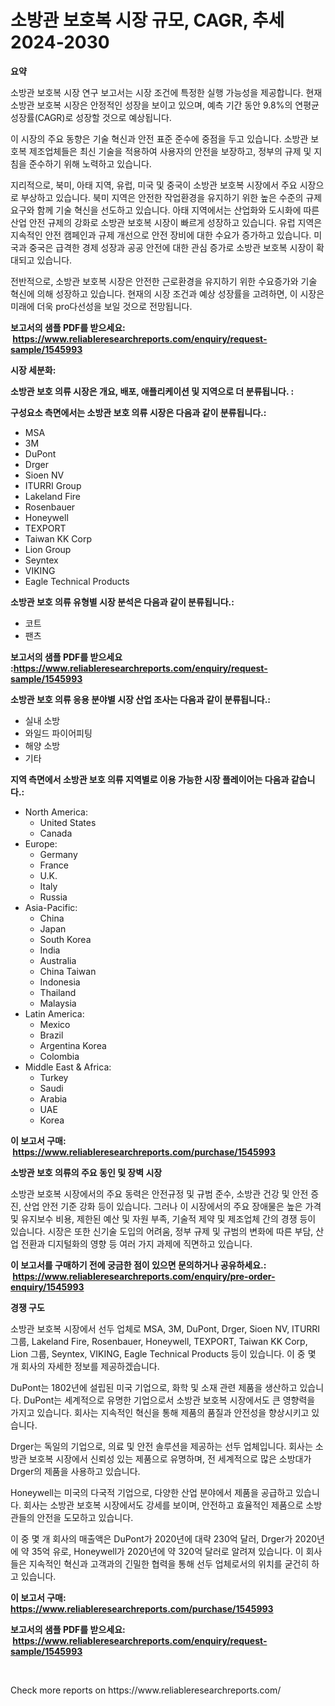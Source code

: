 <p><h1>소방관 보호복 시장 규모, CAGR, 추세 2024-2030</h1></p><p><strong>요약</strong></p>
<p><p>소방관 보호복 시장 연구 보고서는 시장 조건에 특정한 실행 가능성을 제공합니다. 현재 소방관 보호복 시장은 안정적인 성장을 보이고 있으며, 예측 기간 동안 9.8%의 연평균 성장률(CAGR)로 성장할 것으로 예상됩니다.</p><p>이 시장의 주요 동향은 기술 혁신과 안전 표준 준수에 중점을 두고 있습니다. 소방관 보호복 제조업체들은 최신 기술을 적용하여 사용자의 안전을 보장하고, 정부의 규제 및 지침을 준수하기 위해 노력하고 있습니다.</p><p>지리적으로, 북미, 아태 지역, 유럽, 미국 및 중국이 소방관 보호복 시장에서 주요 시장으로 부상하고 있습니다. 북미 지역은 안전한 작업환경을 유지하기 위한 높은 수준의 규제 요구와 함께 기술 혁신을 선도하고 있습니다. 아태 지역에서는 산업화와 도시화에 따른 산업 안전 규제의 강화로 소방관 보호복 시장이 빠르게 성장하고 있습니다. 유럽 지역은 지속적인 안전 캠페인과 규제 개선으로 안전 장비에 대한 수요가 증가하고 있습니다. 미국과 중국은 급격한 경제 성장과 공공 안전에 대한 관심 증가로 소방관 보호복 시장이 확대되고 있습니다.</p><p>전반적으로, 소방관 보호복 시장은 안전한 근로환경을 유지하기 위한 수요증가와 기술 혁신에 의해 성장하고 있습니다. 현재의 시장 조건과 예상 성장률을 고려하면, 이 시장은 미래에 더욱 pro다선성을 보일 것으로 전망됩니다.</p></p>
<p><strong>보고서의 샘플 PDF를 받으세요: &nbsp;<a href="https://www.reliableresearchreports.com/enquiry/request-sample/1545993">https://www.reliableresearchreports.com/enquiry/request-sample/1545993</a></strong></p>
<p><strong>시장 세분화:</strong></p>
<p><strong> 소방관 보호 의류 시장은 개요, 배포, 애플리케이션 및 지역으로 더 분류됩니다. :</strong></p>
<p><strong>구성요소 측면에서는 소방관 보호 의류 시장은 다음과 같이 분류됩니다.:</strong></p>
<p><ul><li>MSA</li><li>3M</li><li>DuPont</li><li>Drger</li><li>Sioen NV</li><li>ITURRI Group</li><li>Lakeland Fire</li><li>Rosenbauer</li><li>Honeywell</li><li>TEXPORT</li><li>Taiwan KK Corp</li><li>Lion Group</li><li>Seyntex</li><li>VIKING</li><li>Eagle Technical Products</li></ul></p>
<p><strong> 소방관 보호 의류 유형별 시장 분석은 다음과 같이 분류됩니다.:</strong></p>
<p><ul><li>코트</li><li>팬츠</li></ul></p>
<p><strong>보고서의 샘플 PDF를 받으세요 :<a href="https://www.reliableresearchreports.com/enquiry/request-sample/1545993">https://www.reliableresearchreports.com/enquiry/request-sample/1545993</a></strong></p>
<p><strong> 소방관 보호 의류 응용 분야별 시장 산업 조사는 다음과 같이 분류됩니다.:</strong></p>
<p><ul><li>실내 소방</li><li>와일드 파이어피팅</li><li>해양 소방</li><li>기타</li></ul></p>
<p><strong>지역 측면에서 소방관 보호 의류 지역별로 이용 가능한 시장 플레이어는 다음과 같습니다.:</strong></p>
<p><ul>
    <li>
        North America:
        <ul>
            <li>United States</li>
            <li>Canada</li>
        </ul>
    </li>
    <li>
        Europe:
        <ul>
            <li>Germany</li>
            <li>France</li>
            <li>U.K.</li>
            <li>Italy</li>
            <li>Russia</li>
        </ul>
    </li>
    <li>
        Asia-Pacific:
        <ul>
            <li>China</li>
            <li>Japan</li>
            <li>South Korea</li>
            <li>India</li>
            <li>Australia</li>
            <li>China Taiwan</li>
            <li>Indonesia</li>
            <li>Thailand</li>
            <li>Malaysia</li>
        </ul>
    </li>
    <li>
        Latin America:
        <ul>
            <li>Mexico</li>
            <li>Brazil</li>
            <li>Argentina Korea</li>
            <li>Colombia</li>
        </ul>
    </li>
    <li>
        Middle East & Africa:
        <ul>
            <li>Turkey</li>
            <li>Saudi</li>
            <li>Arabia</li>
            <li>UAE</li>
            <li>Korea</li>
        </ul>
    </li>
    </ul></p>
<p><strong>이 보고서 구매: &nbsp;<a href="https://www.reliableresearchreports.com/purchase/1545993">https://www.reliableresearchreports.com/purchase/1545993</a></strong></p>
<p><strong>소방관 보호 의류의 주요 동인 및 장벽 시장</strong></p>
<p><p>소방관 보호복 시장에서의 주요 동력은 안전규정 및 규범 준수, 소방관 건강 및 안전 증진, 산업 안전 기준 강화 등이 있습니다. 그러나 이 시장에서의 주요 장애물은 높은 가격 및 유지보수 비용, 제한된 예산 및 자원 부족, 기술적 제약 및 제조업체 간의 경쟁 등이 있습니다. 시장은 또한 신기술 도입의 어려움, 정부 규제 및 규범의 변화에 따른 부담, 산업 전환과 디지털화의 영향 등 여러 가지 과제에 직면하고 있습니다.</p></p>
<p><strong>이 보고서를 구매하기 전에 궁금한 점이 있으면 문의하거나 공유하세요.: &nbsp;<a href="https://www.reliableresearchreports.com/enquiry/pre-order-enquiry/1545993">https://www.reliableresearchreports.com/enquiry/pre-order-enquiry/1545993</a></strong></p>
<p><strong>경쟁 구도</strong></p>
<p><p>소방관 보호복 시장에서 선두 업체로 MSA, 3M, DuPont, Drger, Sioen NV, ITURRI 그룹, Lakeland Fire, Rosenbauer, Honeywell, TEXPORT, Taiwan KK Corp, Lion 그룹, Seyntex, VIKING, Eagle Technical Products 등이 있습니다. 이 중 몇 개 회사의 자세한 정보를 제공하겠습니다.</p><p>DuPont는 1802년에 설립된 미국 기업으로, 화학 및 소재 관련 제품을 생산하고 있습니다. DuPont는 세계적으로 유명한 기업으로서 소방관 보호복 시장에서도 큰 영향력을 가지고 있습니다. 회사는 지속적인 혁신을 통해 제품의 품질과 안전성을 향상시키고 있습니다.</p><p>Drger는 독일의 기업으로, 의료 및 안전 솔루션을 제공하는 선두 업체입니다. 회사는 소방관 보호복 시장에서 신뢰성 있는 제품으로 유명하며, 전 세계적으로 많은 소방대가 Drger의 제품을 사용하고 있습니다.</p><p>Honeywell는 미국의 다국적 기업으로, 다양한 산업 분야에서 제품을 공급하고 있습니다. 회사는 소방관 보호복 시장에서도 강세를 보이며, 안전하고 효율적인 제품으로 소방관들의 안전을 도모하고 있습니다.</p><p>이 중 몇 개 회사의 매출액은 DuPont가 2020년에 대략 230억 달러, Drger가 2020년에 약 35억 유로, Honeywell가 2020년에 약 320억 달러로 알려져 있습니다. 이 회사들은 지속적인 혁신과 고객과의 긴밀한 협력을 통해 선두 업체로서의 위치를 굳건히 하고 있습니다.</p></p>
<p><strong>이 보고서 구매: &nbsp; <a href="https://www.reliableresearchreports.com/purchase/1545993">https://www.reliableresearchreports.com/purchase/1545993</a></strong></p>
<p><strong>보고서의 샘플 PDF를 받으세요: &nbsp;<a href="https://www.reliableresearchreports.com/enquiry/request-sample/1545993">https://www.reliableresearchreports.com/enquiry/request-sample/1545993</a></strong><strong></strong></p>
<p>&nbsp;</p>
<p>Check more reports on https://www.reliableresearchreports.com/</p>